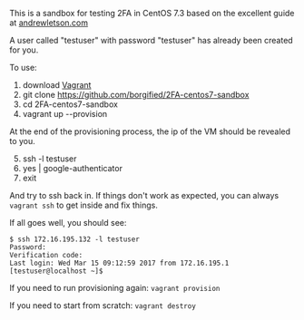 This is a sandbox for testing 2FA in CentOS 7.3 based on the excellent guide at [andrewletson.com](https://www.andrewletson.com/set-2fa-centos-server/)

A user called "testuser" with password "testuser" has already been created for you.

To use:

1. download [Vagrant](https://vagrantup.com)
2. git clone https://github.com/borgified/2FA-centos7-sandbox
3. cd 2FA-centos7-sandbox
4. vagrant up --provision

At the end of the provisioning process, the ip of the VM should be revealed to you.

5. ssh <ip of VM> -l testuser
6. yes | google-authenticator
7. exit

And try to ssh back in. If things don't work as expected, you can always `vagrant ssh` to get inside and fix things.

If all goes well, you should see:
```
$ ssh 172.16.195.132 -l testuser
Password:
Verification code:
Last login: Wed Mar 15 09:12:59 2017 from 172.16.195.1
[testuser@localhost ~]$
```

If you need to run provisioning again: `vagrant provision`

If you need to start from scratch: `vagrant destroy`
